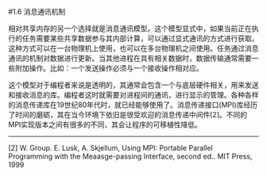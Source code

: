 #1.6 消息通讯机制

相对共享内存的另一个选择就是消息通讯模型。这个模型显式中，如果当前正在执行的任务需要某些共享数据参与其内部计算，可以通过显式通讯的方式进行获取。这种方式可以在一台物理机上使用，也可以在多台物理机之间使用。任务通过消息通讯的机制对数据进行更新。当其他进程在具有相关数据时，数据传输通常需要一些附加操作。比如：一个发送操作必须与一个接收操作相对应。

这个模型对于编程者来说是透明的，其通常会包含一个与底层硬件相关，用来发送和接收消息的库。编程者这时就需要对进程间的通讯，进行显示的管理。各种各样的消息传递库在19世纪80年代时，就已经能够使用了。消息传递接口(MPI)库经历了时间的磨砺，其在当今环境下依旧是很受欢迎的消息传递中间件[2]。不同的MPI实现版本之间有很多的不同，其会让程序的可移植性降低。

-------

[2] W. Group. E. Lusk, A. Skjellum, Using MPI: Portable Parallel Programming with the Meaasge-passing Interface, second ed.. MIT Press, 1999